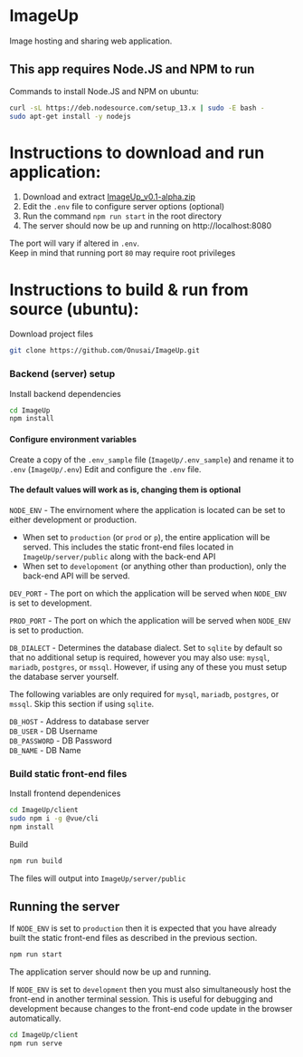 # ImageUp

Image hosting and sharing web application.  

## This app requires Node.JS and NPM to run

Commands to install Node.JS and NPM on ubuntu:

```bash
curl -sL https://deb.nodesource.com/setup_13.x | sudo -E bash -
sudo apt-get install -y nodejs
```

# Instructions to download and run application:

1. Download and extract [ImageUp_v0.1-alpha.zip](https://github.com/Onusai/ImageUp/releases/download/v0.1-alpha/ImageUp_v0.1-alpha.zip)
2. Edit the `.env` file to configure server options (optional)
3. Run the command `npm run start` in the root directory
4. The server should now be up and running on http://localhost:8080

The port will vary if altered in `.env`.  
Keep in mind that running port `80` may require root privileges

# Instructions to build & run from source (ubuntu):

Download project files

```bash
git clone https://github.com/Onusai/ImageUp.git
```

### Backend (server) setup

Install backend dependencies

```bash
cd ImageUp
npm install
```

#### Configure environment variables

Create a copy of the `.env_sample` file (`ImageUp/.env_sample`) and rename it to `.env` (`ImageUp/.env`)
Edit and configure the `.env` file.

#### The default values will work as is, changing them is optional

`NODE_ENV` - The envirnoment where the application is located can be set to either development or production.

- When set to `production` (or `prod` or `p`), the entire application will be served. This includes the static front-end files located in `ImageUp/server/public` along with the back-end API
- When set to `developoment` (or anything other than production), only the back-end API will be served.

`DEV_PORT` - The port on which the application will be served when `NODE_ENV` is set to development.

`PROD_PORT` - The port on which the application will be served when `NODE_ENV` is set to production.

`DB_DIALECT` - Determines the database dialect. Set to `sqlite` by default so that no additional setup is required, however you may also use: `mysql`, `mariadb`, `postgres`, or `mssql`. However, if using any of these you must setup the database server yourself.

The following variables are only required for `mysql`, `mariadb`, `postgres`, or `mssql`. Skip this section if using `sqlite`.

`DB_HOST` - Address to database server  
`DB_USER` - DB Username  
`DB_PASSWORD` - DB Password  
`DB_NAME` - DB Name

### Build static front-end files

Install frontend dependenices

```bash
cd ImageUp/client
sudo npm i -g @vue/cli
npm install
```

Build

```bash
npm run build
```

The files will output into `ImageUp/server/public`

## Running the server

If `NODE_ENV` is set to `production` then it is expected that you have already built the static front-end files as described in the previous section.

```bash
npm run start
```

The application server should now be up and running.

If `NODE_ENV` is set to `development` then you must also simultaneously host the front-end in another terminal session. This is useful for debugging and development because changes to the front-end code update in the browser automatically.

```bash
cd ImageUp/client
npm run serve
```

